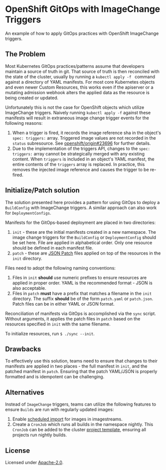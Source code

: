 <!-- 
Copyright Red Hat, Inc.

SPDX-License-Identifier: Apache-2.0
-->
# OpenShift GitOps with ImageChange Triggers

An example of how to apply GitOps practices with OpenShift ImageChange triggers.

## The Problem

Most Kubernetes GitOps practices/patterns assume that developers maintain a source of truth in git.
That source of truth is then reconciled with the state of the cluster, usually by running a
`kubectl apply -f ` command against a directory of YAML manifests.
For most core Kubernetes objects and even newer Custom Resources, this works even if the apiserver
or a mutating admission webhook alters the applied data as the resource is being created or
updated.

Unfortunately this is not the case for OpenShift objects which utilize ImageChange triggers.
Naively running `kubectl apply -f` against these manifests will result in extraneous image change
trigger events for the following reasons:

1. When a trigger is fired, it records the image reference sha in the object's `spec: triggers:`
   array. Triggered image values are not recorded in the `status` subresource. See
   [openshift/origin#23696](https://github.com/openshift/origin/issues/23696) for further details.
2. Due to the implementation of the triggers API, changes to the `spec: triggers:` array cannot be
   strategically merged with any existing content. When `triggers` is included in an object's YAML
   manifest, the entire contents of the `triggers` array is replaced. In practice, this removes the
   injected image reference and causes the trigger to be re-fired.


## Initialize/Patch solution

The solution presented here provides a pattern for using GitOps to deploy a `BuildConfig` with
ImageChange triggers. A similar approach can also work for `DeploymentConfigs`.

Manifests for the GitOps-based deployment are placed in two directories:

1. `init` - these are the initial manifests created in a new namespace. The image change triggers
   for the `BuildConfig` or `DeploymentConfig` should be set here. File are applied in alphabetical
   order. Only one resource should be defined in each manifest file.
2. `patch` - these are [JSON Patch](http://jsonpatch.com/) files applied on top of the resources in
    the `init` directory.

Files need to adopt the following naming conventions:

1. Files in `init` **should** use numeric prefixes to ensure resources are applied in proper order.
   YAML is the recommended format - JSON is also acceptable.
2. Files in `patch` **must** have a prefix that matches a filename in the `init` directory. The
   suffix **should** be of the form `patch.yaml` or `patch.json`. Patch files can be in either YAML
   or JSON format.

Reconciliation of manifests via GitOps is accomplished via the `sync` script.
Without arguments, it applies the patch files in `patch` based on the resources specified in `init`
with the same filename.

To initialize resources, run `$ ./sync --init`.

## Drawbacks

To effectively use this solution, teams need to ensure that changes to their manifests are applied
in two places - the full manifest in `init`, and the patched manifest in `patch`. Ensuring that the
patch YAML/JSON is properly formatted and is idempotent can be challenging.

## Alternatives

Instead of `ImageChange` triggers, teams can utilize the following features to ensure `Builds` are
run with regularly updated images:

1. Enable [scheduled import](https://docs.openshift.com/container-platform/4.5/openshift_images/image-streams-manage.html#images-imagestreams-import_image-streams-managing)
   for images in imagestreams.
2. Create a `CronJob` which runs all builds in the namespace nightly. This `CronJob` can be added
   to the cluster [project template](https://docs.openshift.com/container-platform/4.5/applications/projects/configuring-project-creation.html),
   ensuring all projects run nightly builds.

## License

Licensed under [Apache-2.0](LICENSE).
